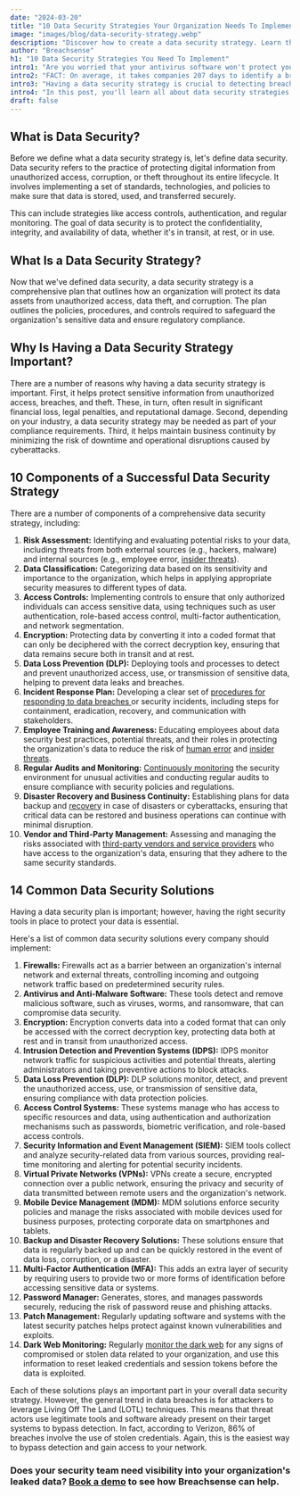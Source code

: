 ```yaml
---
date: "2024-03-20"
title: "10 Data Security Strategies Your Organization Needs To Implement"
image: "images/blog/data-security-strategy.webp"
description: "Discover how to create a data security strategy. Learn the ten components of a comprehensive data security strategy."
author: "Breachsense"
h1: "10 Data Security Strategies You Need To Implement"
intro1: "Are you worried that your antivirus software won't protect your organization from a data breach? Do you have a cybersecurity risk management plan in place to protect your data?"
intro2: "FACT: On average, it takes companies 207 days to identify a breach and then another 73 days to contain it ([IBM](https://www.ibm.com/reports/data-breach))."
intro3: "Having a data security strategy is crucial to detecting breaches early and minimizing their impact."
intro4: "In this post, you'll learn all about data security strategies as well as the technical solutions every organization should implement."
draft: false
---
```

## What is Data Security?

Before we define what a data security strategy is, let\'s define data security. Data security refers to the practice of protecting digital information from unauthorized access, corruption, or theft throughout its entire lifecycle. It involves implementing a set of standards, technologies, and policies to make sure that data is stored, used, and transferred securely.

This can include strategies like access controls, authentication, and regular monitoring. The goal of data security is to protect the confidentiality, integrity, and availability of data, whether it's in transit, at rest, or in use.

## What Is a Data Security Strategy?

Now that we've defined data security, a data security strategy is a comprehensive plan that outlines how an organization will protect its data assets from unauthorized access, data theft, and corruption. The plan outlines the policies, procedures, and controls required to safeguard the organization's sensitive data and ensure regulatory compliance.

## Why Is Having a Data Security Strategy Important?

There are a number of reasons why having a data security strategy is important. First, it helps protect sensitive information from unauthorized access, breaches, and theft. These, in turn, often result in significant financial loss, legal penalties, and reputational damage. Second, depending on your industry, a data security strategy may be needed as part of your compliance requirements. Third, it helps maintain business continuity by minimizing the risk of downtime and operational disruptions caused by cyberattacks.

## 10 Components of a Successful Data Security Strategy

There are a number of components of a comprehensive data security strategy, including:

1. **Risk Assessment:** Identifying and evaluating potential risks to your data, including threats from both external sources (e.g., hackers, malware) and internal sources (e.g., employee error, [insider threats](https://www.breachsense.com/blog/insider-threat-data-breach/blog/insider-threat/)).
2. **Data Classification:** Categorizing data based on its sensitivity and importance to the organization, which helps in applying appropriate security measures to different types of data.
3. **Access Controls:** Implementing controls to ensure that only authorized individuals can access sensitive data, using techniques such as user authentication, role-based access control, multi-factor authentication, and network segmentation.
4. **Encryption:** Protecting data by converting it into a coded format that can only be deciphered with the correct decryption key, ensuring that data remains secure both in transit and at rest.
5. **Data Loss Prevention (DLP):** Deploying tools and processes to detect and prevent unauthorized access, use, or transmission of sensitive data, helping to prevent data leaks and breaches.
6. **Incident Response Plan:** Developing a clear set of [ procedures for responding to data breaches ](https://www.breachsense.com/blog/data-breach-response/)or security incidents, including steps for containment, eradication, recovery, and communication with stakeholders.
7. **Employee Training and Awareness:** Educating employees about data security best practices, potential threats, and their roles in protecting the organization's data to reduce the risk of [human error](https://www.breachsense.com/blog/data-breach-human-error/) and [insider threats](https://www.breachsense.com/blog/insider-threat-data-breach/).
8. **Regular Audits and Monitoring:** [Continuously monitoring](https://www.breachsense.com/blog/how-to-find-data-breaches/) the security environment for unusual activities and conducting regular audits to ensure compliance with security policies and regulations.
9. **Disaster Recovery and Business Continuity:** Establishing plans for data backup and [recovery](https://www.breachsense.com/blog/how-to-find-data-breaches/) in case of disasters or cyberattacks, ensuring that critical data can be restored and business operations can continue with minimal disruption.
10. **Vendor and Third-Party Management:** Assessing and managing the risks associated with [third-party vendors and service providers](https://www.breachsense.com/blog/third-party-data-breach/) who have access to the organization's data, ensuring that they adhere to the same security standards.

## 14 Common Data Security Solutions

Having a data security plan is important; however, having the right security tools in place to protect your data is essential.

Here's a list of common data security solutions every company should implement:

1. **Firewalls:** Firewalls act as a barrier between an organization's internal network and external threats, controlling incoming and outgoing network traffic based on predetermined security rules.
2. **Antivirus and Anti-Malware Software:** These tools detect and remove malicious software, such as viruses, worms, and ransomware, that can compromise data security.
3. **Encryption:** Encryption converts data into a coded format that can only be accessed with the correct decryption key, protecting data both at rest and in transit from unauthorized access.
4. **Intrusion Detection and Prevention Systems (IDPS):** IDPS monitor network traffic for suspicious activities and potential threats, alerting administrators and taking preventive actions to block attacks.
5. **Data Loss Prevention (DLP):** DLP solutions monitor, detect, and prevent the unauthorized access, use, or transmission of sensitive data, ensuring compliance with data protection policies.
6. **Access Control Systems:** These systems manage who has access to specific resources and data, using authentication and authorization mechanisms such as passwords, biometric verification, and role-based access controls.
7. **Security Information and Event Management (SIEM):** SIEM tools collect and analyze security-related data from various sources, providing real-time monitoring and alerting for potential security incidents.
8. **Virtual Private Networks (VPNs):** VPNs create a secure, encrypted connection over a public network, ensuring the privacy and security of data transmitted between remote users and the organization's network.
9. **Mobile Device Management (MDM):** MDM solutions enforce security policies and manage the risks associated with mobile devices used for business purposes, protecting corporate data on smartphones and tablets.
10. **Backup and Disaster Recovery Solutions:** These solutions ensure that data is regularly backed up and can be quickly restored in the event of data loss, corruption, or a disaster.
11. **Multi-Factor Authentication (MFA):** This adds an extra layer of security by requiring users to provide two or more forms of identification before accessing sensitive data or systems.
12. **Password Manager:** Generates, stores, and manages passwords securely, reducing the risk of password reuse and phishing attacks.
13. **Patch Management:** Regularly updating software and systems with the latest security patches helps protect against known vulnerabilities and exploits.
14. **Dark Web Monitoring:** Regularly [monitor the dark web](https://www.breachsense.com/dark-web-monitoring/) for any signs of compromised or stolen data related to your organization, and use this information to reset leaked credentials and session tokens before the data is exploited.

Each of these solutions plays an important part in your overall data security strategy. However, the general trend in data breaches is for attackers to leverage Living Off The Land (LOTL) techniques. This means that threat actors use legitimate tools and software already present on their target systems to bypass detection. In fact, according to Verizon, 86% of breaches involve the use of stolen credentials. Again, this is the easiest way to bypass detection and gain access to your network.

### Does your security team need visibility into your organization's leaked data? [Book a demo](https://www.breachsense.com/book-demo/) to see how Breachsense can help.
